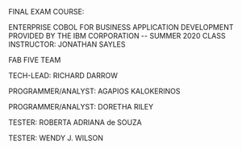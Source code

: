 FINAL EXAM
COURSE:

ENTERPRISE COBOL FOR BUSINESS APPLICATION DEVELOPMENT 
PROVIDED BY THE IBM CORPORATION -- SUMMER 2020
CLASS INSTRUCTOR:  JONATHAN SAYLES

FAB FIVE TEAM

TECH-LEAD:  RICHARD DARROW

PROGRAMMER/ANALYST: AGAPIOS KALOKERINOS

PROGRAMMER/ANALYST: DORETHA RILEY

TESTER: ROBERTA ADRIANA de SOUZA

TESTER: WENDY J. WILSON







